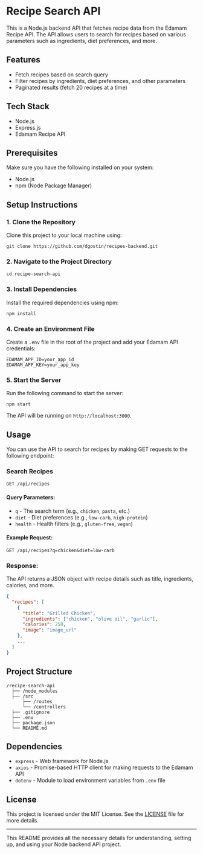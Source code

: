 # Recipe Search API

This is a Node.js backend API that fetches recipe data from the Edamam Recipe API. The API allows users to search for recipes based on various parameters such as ingredients, diet preferences, and more.

## Features

- Fetch recipes based on search query
- Filter recipes by ingredients, diet preferences, and other parameters
- Paginated results (fetch 20 recipes at a time)

## Tech Stack

- Node.js
- Express.js
- Edamam Recipe API

## Prerequisites

Make sure you have the following installed on your system:

- Node.js
- npm (Node Package Manager)

## Setup Instructions

### 1. Clone the Repository

Clone this project to your local machine using:

```
git clone https://github.com/dgostin/recipes-backend.git
```

### 2. Navigate to the Project Directory

```
cd recipe-search-api
```

### 3. Install Dependencies

Install the required dependencies using npm:

```
npm install
```

### 4. Create an Environment File

Create a `.env` file in the root of the project and add your Edamam API credentials:

```
EDAMAM_APP_ID=your_app_id
EDAMAM_APP_KEY=your_app_key
```

### 5. Start the Server

Run the following command to start the server:

```
npm start
```

The API will be running on `http://localhost:3000`.

## Usage

You can use the API to search for recipes by making GET requests to the following endpoint:

### Search Recipes

```
GET /api/recipes
```

#### Query Parameters:

- `q` - The search term (e.g., `chicken`, `pasta`, etc.)
- `diet` - Diet preferences (e.g., `low-carb`, `high-protein`)
- `health` - Health filters (e.g., `gluten-free`, `vegan`)

#### Example Request:

```
GET /api/recipes?q=chicken&diet=low-carb
```

### Response:

The API returns a JSON object with recipe details such as title, ingredients, calories, and more.

```json
{
  "recipes": [
    {
      "title": "Grilled Chicken",
      "ingredients": ["chicken", "olive oil", "garlic"],
      "calories": 250,
      "image": "image_url"
    },
    ...
  ]
}
```

## Project Structure

```
/recipe-search-api
  ├── /node_modules
  ├── /src
      ├── /routes
      └── /controllers
  ├── .gitignore
  ├── .env
  ├── package.json
  └── README.md
```

## Dependencies

- `express` - Web framework for Node.js
- `axios` - Promise-based HTTP client for making requests to the Edamam API
- `dotenv` - Module to load environment variables from `.env` file

## License

This project is licensed under the MIT License. See the [LICENSE](LICENSE) file for more details.

---

This README provides all the necessary details for understanding, setting up, and using your Node backend API project.
